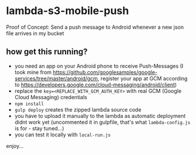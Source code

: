 # lambda-s3-mobile-push
Proof of Concept: Send a push message to Android whenever a new json file arrives in my bucket

## how get this running?
- you need an app on your Android phone to receive Push-Messages (I took mine from https://github.com/googlesamples/google-services/tree/master/android/gcm, register your app at GCM according to https://developers.google.com/cloud-messaging/android/client)
- replace the `key=<REPLACE_WITH_GCM_AUTH_KEY>` with real GCM (Google Cloud Messaging) credentials
- `npm install`
- `gulp deploy` creates the zipped lambda source code
- you have to upload it manually to the lambda as automatic deployment didnt work yet (uncommented it in gulpfile, that's what `lambda-config.js` is for - stay tuned...)
- you can test it locally with `local-run.js`

enjoy...
